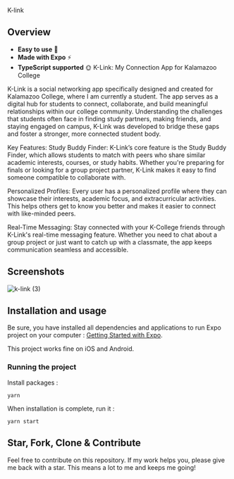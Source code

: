 K-link 
## Overview
- **Easy to use** 🤘
- **Made with Expo** ⚡
- **TypeScript supported** 🌞
K-Link: My Connection App for Kalamazoo College

K-Link is a social networking app specifically designed and created for Kalamazoo College, where I am currently a student. The app serves as a digital hub for students to connect, collaborate, and build meaningful relationships within our college community. Understanding the challenges that students often face in finding study partners, making friends, and staying engaged on campus, K-Link was developed to bridge these gaps and foster a stronger, more connected student body.

Key Features:
Study Buddy Finder: K-Link’s core feature is the Study Buddy Finder, which allows students to match with peers who share similar academic interests, courses, or study habits. Whether you're preparing for finals or looking for a group project partner, K-Link makes it easy to find someone compatible to collaborate with.

Personalized Profiles: Every user has a personalized profile where they can showcase their interests, academic focus, and extracurricular activities. This helps others get to know you better and makes it easier to connect with like-minded peers.

Real-Time Messaging: Stay connected with your K-College friends through K-Link's real-time messaging feature. Whether you need to chat about a group project or just want to catch up with a classmate, the app keeps communication seamless and accessible.

## Screenshots
![k-link (3)](https://github.com/user-attachments/assets/ca5e2889-faa9-444c-838c-7b603e0b2f4d)

## Installation and usage

Be sure, you have installed all dependencies and applications to run Expo project on your computer : [Getting Started with Expo](https://docs.expo.io/get-started/installation/).

This project works fine on iOS and Android.

### Running the project

Install packages :

```
yarn
```

When installation is complete, run it :

```
yarn start
```


## Star, Fork, Clone & Contribute

Feel free to contribute on this repository. If my work helps you, please give me back with a star. This means a lot to me and keeps me going!
